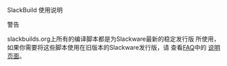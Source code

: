 SlackBuild 使用说明

警告

slackbuilds.org上所有的编译脚本都是为Slackware最新的稳定发行版
所使用，如果你需要将这些脚本使用在旧版本的Slackware发行版，请
查看[FAQ](https://slackbuilds.org/faq/)中的
[说明页面](https://slackbuilds.org/howto/versions/)。
